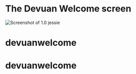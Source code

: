 # The Devuan Welcome screen

![Screenshot of 1.0 jessie](https://link)
# devuanwelcome
# devuanwelcome
